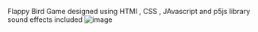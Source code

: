 Flappy Bird Game designed using HTMl , CSS , JAvascript and p5js library sound effects included
![image](https://github.com/user-attachments/assets/9d1d680f-ba2d-4b21-8204-f9b7c9ec4051)
